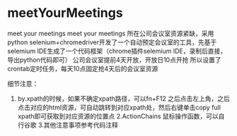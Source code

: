 # meetYourMeetings
meet your meetings
meet your meetings
所在公司会议室资源紧缺，采用python selenium+chromedriver开发了一个自动预定会议室的工具，先基于selemium IDE生成了一个代码框架（chrome插件selemium IDE，录制后直接，导出python代码即可）
公司会议室提前4天开放，开放日10点开抢
所以设置了crontab定时任务，每天10点固定抢4天后的会议室资源


细节注意：
1. by.xpath的时候，如果不确定xpath路径，可以fn+F12 之后点击左上角，之后点击对应的html资源，可自动跳转到对应xpath处，然后右键单击copy full xpath即可获取到对应资源的位置点
2.ActionChains 鼠标操作函数，可以自行谷歌 
3.其他注意事项参考代码注释
